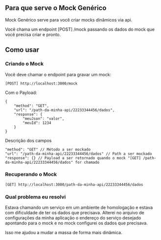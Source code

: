 ## Para que serve o Mock Genérico

Mock Genérico serve para você criar mocks dinâmicos via api.

Você chama um endpoint [POST] /mock passando os dados do mock que você precisa criar e pronto.

## Como usar

### Criando o Mock
Você deve chamar o endpoint para gravar um mock:

    [POST] http://localhost:3000/mock
Com o Payload:
```
{
	"method": "GET",
	"url": "/path-da-minha-api/22233344456/dados",
	"response": {
		"meuJson": "valor",
		"meuId": 1234
	}
}
```
Descrição dos campos
```
"method": "GET" // Método a ser mockado
"url": "/path-da-minha-api/22233344456/dados" // Path a ser mockado
"response": {} // Payload a ser retornado quando o mock "[GET] /path-da-minha-api/22233344456/dados" for chamado
```

### Recuperando o Mock
    [GET] http://localhost:3000/path-da-minha-api/22233344456/dados

### Qual problema eu resolvi

Estava chamando um serviço em um ambiente de homologação e estava com dificuldade de ter os dados que precisava.
Alterei no arquivo de configurações da minha aplicação o endereço do serviço desejado apontando para o mock e no mock configurei os dados que precisava.

Isso me ajudou a mudar a massa de forma mais dinâmica.